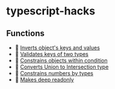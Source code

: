 # typescript-hacks

## Functions

* 🔗 [Inverts object's keys and values](https://github.com/Beraliv/typescript-hacks/blob/master/Invert/index.ts)
* 🔗 [Validates keys of two types](https://github.com/Beraliv/typescript-hacks/blob/master/validate/index.spec.ts)
* 🔗 [Constrains objects within condition](https://github.com/Beraliv/typescript-hacks/blob/master/invariant/index.ts)
* 🔗 [Converts Union to Intersection type](https://github.com/Beraliv/typescript-hacks/blob/master/UnionToIntersection/index.ts)
* 🔗 [Constrains numbers by types](https://github.com/Beraliv/typescript-hacks/blob/master/CustomTypes/Time/index.spec.ts)
* 🔗 [Makes deep readonly](https://github.com/Beraliv/typescript-hacks/blob/master/DeepReadonly/index.spec.ts)